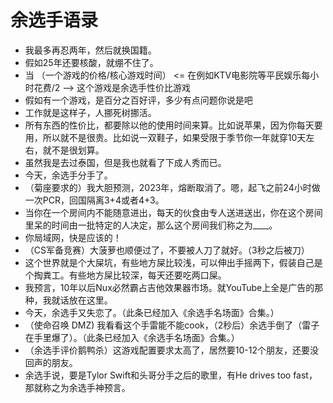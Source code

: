 # 余选手语录
* 我最多再忍两年，然后就换国籍。 <br />
* 假如25年还要核酸，就绷不住了。 <br />
* 当 （一个游戏的价格/核心游戏时间） <= 在例如KTV电影院等平民娱乐每小时花费/2 --> 这个游戏是余选手性价比游戏 <br />
* 假如有一个游戏，是百分之百好评，多少有点问题你说是吧 <br />
* 工作就是这样子，人挪死树挪活。 <br />
* 所有东西的性价比，都要除以他的使用时间来算。比如说苹果，因为你每天要用，所以就不是很贵。比如说一双鞋子，如果受限于季节你一年就穿10天左右，就不是很划算。 <br />
* 虽然我是去过泰国，但是我也就看了下成人秀而已。 <br />
* 今天，余选手分手了。 <br />
* （菊座要求的）我大胆预测，2023年，熔断取消了。嗯，起飞之前24小时做一次PCR，回国隔离3+4或者4+3。<br />
* 当你在一个房间内不能随意进出，每天的伙食由专人送进送出，你在这个房间里呆的时间由一批特定的人决定，那么这个房间我们称之为____。 <br />
* 你局域网，快是应该的！ <br />
* （CS军备竞赛）大菠萝也顺便过了，不要被人刀了就好。（3秒之后被刀） <br />
* 这个世界就是个大屎坑，有些地方屎比较浅，可以伸出手摇两下，假装自己是个掏粪工。有些地方屎比较深，每天还要吃两口屎。 <br />
* 我预言，10年以后Nux必然霸占吉他效果器市场。就YouTube上全是广告的那种，我就话放在这里。 <br />
* 今天，余选手又失恋了。（此条已经加入《余选手名场面》合集。） <br />
* （使命召唤 DMZ) 我看看这个手雷能不能cook，（2秒后）余选手倒了（雷子在手里爆了）。（此条已经加入《余选手名场面》合集。）<br />
* （余选手评价鹅鸭杀）这游戏配置要求太高了，居然要10-12个朋友，还要没回声的朋友。 <br />
* 余选手说，要是Tylor Swift和头哥分手之后的歌里，有He drives too fast，那就称之为余选手神预言。 <br />